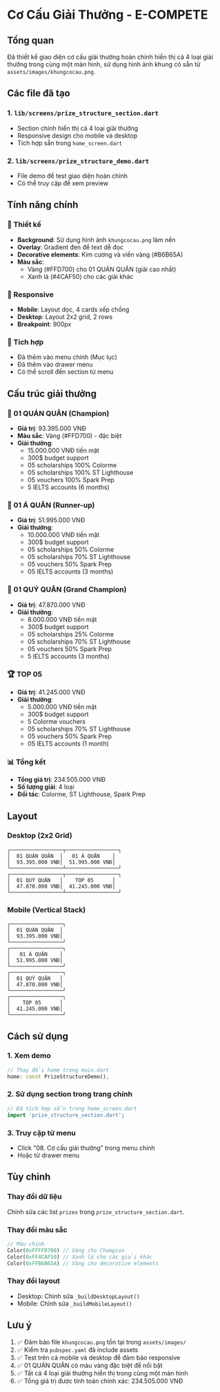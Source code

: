 # Cơ Cấu Giải Thưởng - E-COMPETE

## Tổng quan

Đã thiết kế giao diện cơ cấu giải thưởng hoàn chỉnh hiển thị cả 4 loại giải thưởng trong cùng một màn hình, sử dụng hình ảnh khung có sẵn từ `assets/images/khungcocau.png`.

## Các file đã tạo

### 1. `lib/screens/prize_structure_section.dart`
- Section chính hiển thị cả 4 loại giải thưởng
- Responsive design cho mobile và desktop
- Tích hợp sẵn trong `home_screen.dart`

### 2. `lib/screens/prize_structure_demo.dart`
- File demo để test giao diện hoàn chỉnh
- Có thể truy cập để xem preview

## Tính năng chính

### 🎨 Thiết kế
- **Background**: Sử dụng hình ảnh `khungcocau.png` làm nền
- **Overlay**: Gradient đen để text dễ đọc
- **Decorative elements**: Kim cương và viền vàng (#B6B65A)
- **Màu sắc**: 
  - Vàng (#FFD700) cho 01 QUÁN QUÂN (giải cao nhất)
  - Xanh lá (#4CAF50) cho các giải khác

### 📱 Responsive
- **Mobile**: Layout dọc, 4 cards xếp chồng
- **Desktop**: Layout 2x2 grid, 2 rows
- **Breakpoint**: 900px

### 🔧 Tích hợp
- Đã thêm vào menu chính (Mục lục)
- Đã thêm vào drawer menu
- Có thể scroll đến section từ menu

## Cấu trúc giải thưởng

### 🥇 01 QUÁN QUÂN (Champion)
- **Giá trị**: 93.395.000 VNĐ
- **Màu sắc**: Vàng (#FFD700) - đặc biệt
- **Giải thưởng**:
  - 15.000.000 VNĐ tiền mặt
  - 300$ budget support
  - 05 scholarships 100% Colorme
  - 05 scholarships 100% ST Lighthouse
  - 05 vouchers 100% Spark Prep
  - 5 IELTS accounts (6 months)

### 🥈 01 Á QUÂN (Runner-up)
- **Giá trị**: 51.995.000 VNĐ
- **Giải thưởng**:
  - 10.000.000 VNĐ tiền mặt
  - 300$ budget support
  - 05 scholarships 50% Colorme
  - 05 scholarships 70% ST Lighthouse
  - 05 vouchers 50% Spark Prep
  - 05 IELTS accounts (3 months)

### 🥉 01 QUÝ QUÂN (Grand Champion)
- **Giá trị**: 47.870.000 VNĐ
- **Giải thưởng**:
  - 8.000.000 VNĐ tiền mặt
  - 300$ budget support
  - 05 scholarships 25% Colorme
  - 05 scholarships 70% ST Lighthouse
  - 05 vouchers 50% Spark Prep
  - 5 IELTS accounts (3 months)

### 🏆 TOP 05
- **Giá trị**: 41.245.000 VNĐ
- **Giải thưởng**:
  - 5.000.000 VNĐ tiền mặt
  - 300$ budget support
  - 5 Colorme vouchers
  - 05 scholarships 70% ST Lighthouse
  - 05 vouchers 50% Spark Prep
  - 05 IELTS accounts (1 month)

### 📊 Tổng kết
- **Tổng giá trị**: 234.505.000 VNĐ
- **Số lượng giải**: 4 loại
- **Đối tác**: Colorme, ST Lighthouse, Spark Prep

## Layout

### Desktop (2x2 Grid)
```
┌─────────────────┬─────────────────┐
│  01 QUÁN QUÂN  │   01 Á QUÂN    │
│  93.395.000 VNĐ│  51.995.000 VNĐ│
└─────────────────┴─────────────────┘
┌─────────────────┬─────────────────┐
│  01 QUÝ QUÂN   │    TOP 05      │
│  47.870.000 VNĐ│  41.245.000 VNĐ│
└─────────────────┴─────────────────┘
```

### Mobile (Vertical Stack)
```
┌─────────────────┐
│  01 QUÁN QUÂN  │
│  93.395.000 VNĐ│
└─────────────────┘
┌─────────────────┐
│   01 Á QUÂN    │
│  51.995.000 VNĐ│
└─────────────────┘
┌─────────────────┐
│  01 QUÝ QUÂN   │
│  47.870.000 VNĐ│
└─────────────────┘
┌─────────────────┐
│    TOP 05      │
│  41.245.000 VNĐ│
└─────────────────┘
```

## Cách sử dụng

### 1. Xem demo
```dart
// Thay đổi home trong main.dart
home: const PrizeStructureDemo(),
```

### 2. Sử dụng section trong trang chính
```dart
// Đã tích hợp sẵn trong home_screen.dart
import 'prize_structure_section.dart';
```

### 3. Truy cập từ menu
- Click "08. Cơ cấu giải thưởng" trong menu chính
- Hoặc từ drawer menu

## Tùy chỉnh

### Thay đổi dữ liệu
Chỉnh sửa các list `prizes` trong `prize_structure_section.dart`.

### Thay đổi màu sắc
```dart
// Màu chính
Color(0xFFFFD700) // Vàng cho Champion
Color(0xFF4CAF50) // Xanh lá cho các giải khác
Color(0xFFB6B65A) // Vàng cho decorative elements
```

### Thay đổi layout
- Desktop: Chỉnh sửa `_buildDesktopLayout()`
- Mobile: Chỉnh sửa `_buildMobileLayout()`

## Lưu ý

1. ✅ Đảm bảo file `khungcocau.png` tồn tại trong `assets/images/`
2. ✅ Kiểm tra `pubspec.yaml` đã include assets
3. ✅ Test trên cả mobile và desktop để đảm bảo responsive
4. ✅ 01 QUÁN QUÂN có màu vàng đặc biệt để nổi bật
5. ✅ Tất cả 4 loại giải thưởng hiển thị trong cùng một màn hình
6. ✅ Tổng giá trị được tính toán chính xác: 234.505.000 VNĐ 